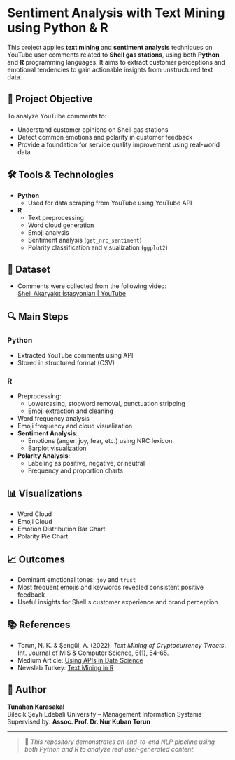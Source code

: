 # Sentiment Analysis with Text Mining using Python & R

This project applies **text mining** and **sentiment analysis** techniques on YouTube user comments related to **Shell gas stations**, using both **Python** and **R** programming languages. It aims to extract customer perceptions and emotional tendencies to gain actionable insights from unstructured text data.

## 📌 Project Objective

To analyze YouTube comments to:

- Understand customer opinions on Shell gas stations
- Detect common emotions and polarity in customer feedback
- Provide a foundation for service quality improvement using real-world data

## 🛠 Tools & Technologies

- **Python**  
  - Used for data scraping from YouTube using YouTube API
- **R**  
  - Text preprocessing  
  - Word cloud generation  
  - Emoji analysis  
  - Sentiment analysis (`get_nrc_sentiment`)  
  - Polarity classification and visualization (`ggplot2`)

## 🧾 Dataset

- Comments were collected from the following video:  
  [Shell Akaryakıt İstasyonları | YouTube](https://www.youtube.com/watch?v=8uIsbRaArvk)

## 🔍 Main Steps

### Python
- Extracted YouTube comments using API
- Stored in structured format (CSV)

### R
- Preprocessing:
  - Lowercasing, stopword removal, punctuation stripping
  - Emoji extraction and cleaning
- Word frequency analysis
- Emoji frequency and cloud visualization
- **Sentiment Analysis**:
  - Emotions (anger, joy, fear, etc.) using NRC lexicon
  - Barplot visualization
- **Polarity Analysis**:
  - Labeling as positive, negative, or neutral
  - Frequency and proportion charts

## 📊 Visualizations

- Word Cloud
- Emoji Cloud
- Emotion Distribution Bar Chart
- Polarity Pie Chart

## 📈 Outcomes

- Dominant emotional tones: `joy` and `trust`
- Most frequent emojis and keywords revealed consistent positive feedback
- Useful insights for Shell's customer experience and brand perception

## 📚 References

- Torun, N. K. & Şengül, A. (2022). *Text Mining of Cryptocurrency Tweets*.  
  Int. Journal of MIS & Computer Science, 6(1), 54-65.
- Medium Article: [Using APIs in Data Science](https://medium.com/@seherkumsar/veri-biliminde-api-kullanımı-7b21aa28f3d9)
- Newslab Turkey: [Text Mining in R](https://www.newslabturkey.org/2019/10/16/r-ekosisteminde-metin-madenciligi-nasil-yapilir/)

## 👤 Author

**Tunahan Karasakal**  
Bilecik Şeyh Edebali University – Management Information Systems  
Supervised by: **Assoc. Prof. Dr. Nur Kuban Torun**

---

> 🔖 _This repository demonstrates an end-to-end NLP pipeline using both Python and R to analyze real user-generated content._

